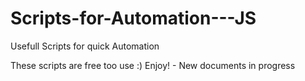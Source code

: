 # Scripts-for-Automation---JS
Usefull Scripts for quick Automation


These scripts are free too use :) Enjoy! - New documents in progress
